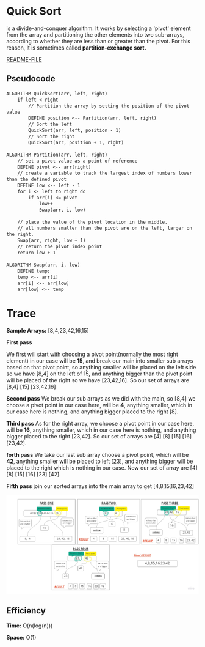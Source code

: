 # Quick Sort 

is a divide-and-conquer algorithm. It works by selecting a 'pivot' element from the array and partitioning the other elements into two sub-arrays, according to whether they are less than or greater than the pivot. For this reason, it is sometimes called **partition-exchange sort.**


[README-FILE](https://github.com/yasmeenokh/data-structures-and-algorithms/blob/mergeSort/javascript/Data-Structures/QuickSort/README.md)

## Pseudocode

    ALGORITHM QuickSort(arr, left, right)
        if left < right
            // Partition the array by setting the position of the pivot value 
            DEFINE position <-- Partition(arr, left, right)
            // Sort the left
            QuickSort(arr, left, position - 1)
            // Sort the right
            QuickSort(arr, position + 1, right)

    ALGORITHM Partition(arr, left, right)
        // set a pivot value as a point of reference
        DEFINE pivot <-- arr[right]
        // create a variable to track the largest index of numbers lower than the defined pivot
        DEFINE low <-- left - 1
        for i <- left to right do
            if arr[i] <= pivot
                low++
                Swap(arr, i, low)

        // place the value of the pivot location in the middle.
        // all numbers smaller than the pivot are on the left, larger on the right. 
        Swap(arr, right, low + 1)
        // return the pivot index point
        return low + 1

    ALGORITHM Swap(arr, i, low)
        DEFINE temp;
        temp <-- arr[i]
        arr[i] <-- arr[low]
        arr[low] <-- temp


# Trace

**Sample Arrays:** [8,4,23,42,16,15]

**First pass**

We first will start with choosing a pivot point(normally the most right element) in our case will be **15**, and break our main into smaller sub arrays based on that pivot point, so anything smaller will be placed on the left side so we have [8,4] on the left of 15, and anything bigger than the pivot point will be placed of the right so we have [23,42,16]. So our set of arrays are [8,4] [15] [23,42,16]

**Second pass**
We break our sub arrays as we did with the main, so [8,4] we choose a pivot point in our case here, will be **4**, anything smaller, which in our case here is nothing, and anything bigger placed to the right [8].

**Third pass**
As for the right array, we choose a pivot point in our case here, will be **16**, anything smaller, which in our case here is nothing, and anything bigger placed to the right [23,42]. So our set of arrays are [4] [8] [15] [16] [23,42].

**forth pass**
We take our last sub array choose a pivot point, which will be **42**, anything smaller will be placed to left [23], and anything bigger will be placed to the right which is nothing in our case. Now our set of array are [4] [8] [15] [16] [23] [42].

**Fifth pass**
join our sorted arrays into the main array to get [4,8,15,16,23,42]


![BLOG](images/Blog28.jpg)


## Efficiency

**Time:** O(n(log(n)))

**Space:** O(1)
